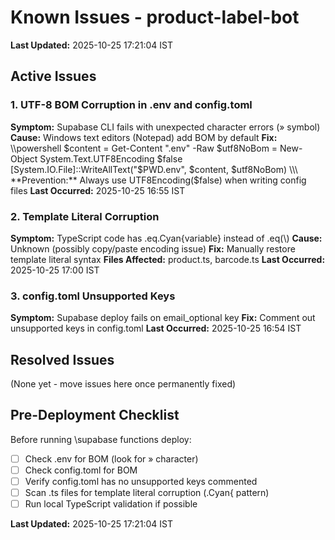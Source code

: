 ﻿# Known Issues - product-label-bot
**Last Updated:** 2025-10-25 17:21:04 IST

## Active Issues

### 1. UTF-8 BOM Corruption in .env and config.toml
**Symptom:** Supabase CLI fails with unexpected character errors (» symbol)
**Cause:** Windows text editors (Notepad) add BOM by default
**Fix:**
\\\powershell
$content = Get-Content ".env" -Raw
$utf8NoBom = New-Object System.Text.UTF8Encoding $false
[System.IO.File]::WriteAllText("$PWD\.env", $content, $utf8NoBom)
\\\
**Prevention:** Always use UTF8Encoding($false) when writing config files
**Last Occurred:** 2025-10-25 16:55 IST

### 2. Template Literal Corruption
**Symptom:** TypeScript code has .eq.Cyan{variable} instead of .eq(\\\)
**Cause:** Unknown (possibly copy/paste encoding issue)
**Fix:** Manually restore template literal syntax
**Files Affected:** product.ts, barcode.ts
**Last Occurred:** 2025-10-25 17:00 IST

### 3. config.toml Unsupported Keys
**Symptom:** Supabase deploy fails on email_optional key
**Fix:** Comment out unsupported keys in config.toml
**Last Occurred:** 2025-10-25 16:54 IST

## Resolved Issues
(None yet - move issues here once permanently fixed)

## Pre-Deployment Checklist
Before running \supabase functions deploy\:
- [ ] Check .env for BOM (look for » character)
- [ ] Check config.toml for BOM
- [ ] Verify config.toml has no unsupported keys commented
- [ ] Scan .ts files for template literal corruption (.Cyan{ pattern)
- [ ] Run local TypeScript validation if possible

**Last Updated:** 2025-10-25 17:21:04 IST
